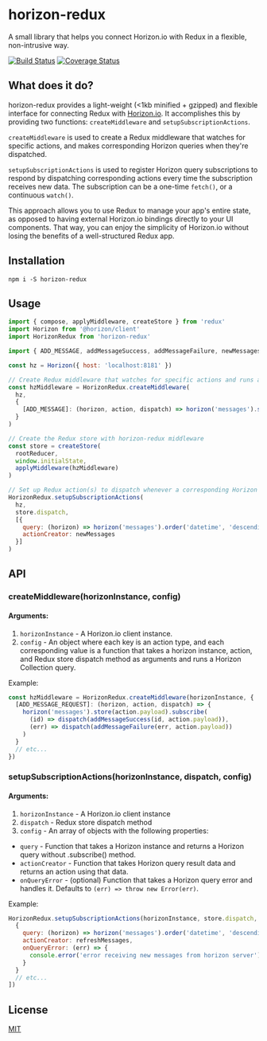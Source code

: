 # horizon-redux
A small library that helps you connect Horizon.io with Redux in a flexible, non-intrusive way.

[![Build Status](https://travis-ci.org/shanecav/horizon-redux.svg?branch=master)](https://travis-ci.org/shanecav/horizon-redux)
[![Coverage Status](https://coveralls.io/repos/github/shanecav/horizon-redux/badge.svg?branch=master)](https://coveralls.io/github/shanecav/horizon-redux?branch=master)

## What does it do?
horizon-redux provides a light-weight (<1kb minified + gzipped) and flexible interface for connecting Redux with [Horizon.io](http://horizon.io/). It accomplishes this by providing two functions: `createMiddleware` and `setupSubscriptionActions`.

`createMiddleware` is used to create a Redux middleware that watches for specific actions, and makes corresponding Horizon queries when they're dispatched.

`setupSubscriptionActions` is used to register Horizon query subscriptions to respond by dispatching corresponding actions every time the subscription receives new data. The subscription can be a one-time `fetch()`, or a continuous `watch()`.

This approach allows you to use Redux to manage your app's entire state, as opposed to having external Horizon.io bindings directly to your UI components. That way, you can enjoy the simplicity of Horizon.io without losing the benefits of a well-structured Redux app.

## Installation

`npm i -S horizon-redux`

## Usage

```js
import { compose, applyMiddleware, createStore } from 'redux'
import Horizon from '@horizon/client'
import HorizonRedux from 'horizon-redux'

import { ADD_MESSAGE, addMessageSuccess, addMessageFailure, newMessages } from '../actions/chat'

const hz = Horizon({ host: 'localhost:8181' })

// Create Redux middleware that watches for specific actions and runs a corresponding Horizon query
const hzMiddleware = HorizonRedux.createMiddleware(
  hz,
  {
    [ADD_MESSAGE]: (horizon, action, dispatch) => horizon('messages').store(action.payload)
  }
)

// Create the Redux store with horizon-redux middleware
const store = createStore(
  rootReducer,
  window.initialState,
  applyMiddleware(hzMiddleware)
)

// Set up Redux action(s) to dispatch whenever a corresponding Horizon client subscription receives new data
HorizonRedux.setupSubscriptionActions(
  hz,
  store.dispatch,
  [{
    query: (horizon) => horizon('messages').order('datetime', 'descending').limit(10).watch(),
    actionCreator: newMessages
  }]
)
```

## API

### createMiddleware(horizonInstance, config)

#### Arguments:

1. `horizonInstance` - A Horizon.io client instance.
2. `config` - An object where each key is an action type, and each corresponding value is a function that takes a horizon instance, action, and Redux store dispatch method as arguments and runs a Horizon Collection query.

Example:
```js
const hzMiddleware = HorizonRedux.createMiddleware(horizonInstance, {
  [ADD_MESSAGE_REQUEST]: (horizon, action, dispatch) => {
    horizon('messages').store(action.payload).subscribe(
      (id) => dispatch(addMessageSuccess(id, action.payload)),
      (err) => dispatch(addMessageFailure(err, action.payload))
    )
  }
  // etc...
})
```

### setupSubscriptionActions(horizonInstance, dispatch, config)

#### Arguments:

1. `horizonInstance` - A Horizon.io client instance
2. `dispatch` - Redux store dispatch method
3. `config` - An array of objects with the following properties:
  * `query` - Function that takes a Horizon instance and returns a Horizon query without .subscribe() method.
  * `actionCreator` - Function that takes Horizon query result data and returns an action using that data.
  * `onQueryError` - (optional) Function that takes a Horizon query error and handles it. Defaults to `(err) => throw new Error(err)`.

Example:
```js
HorizonRedux.setupSubscriptionActions(horizonInstance, store.dispatch, [
  {
    query: (horizon) => horizon('messages').order('datetime', 'descending').limit(10).watch(),
    actionCreator: refreshMessages,
    onQueryError: (err) => {
      console.error('error receiving new messages from horizon server')
    }
  }
  // etc...
])
```

## License

[MIT](LICENSE)
